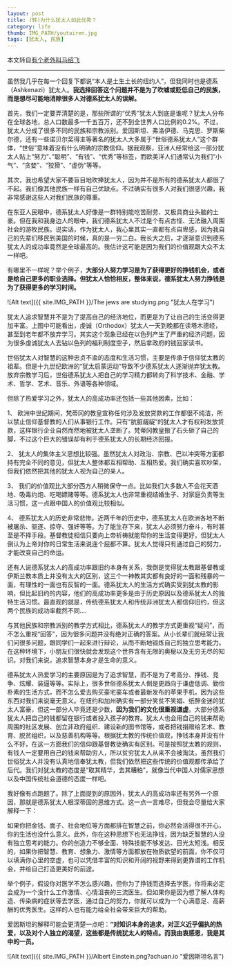 ```yaml
---
layout: post
title: (转)为什么犹太人如此优秀？
category: life
thumb: IMG_PATH/youtairen.jpg
tags: [犹太人, 民族]
---
```


本文转自[有个老外叫马绍飞](https://www.zhihu.com/question/20802135?achuan.io)

---

虽然我几乎在每一个回复下都说“本人是土生土长的纽约人”，但我同时也是德系（Ashkenazi）犹太人。**我选择回答这个问题并不是为了吹嘘或贬低自己的民族，而是想尽可能地消除很多人对德系犹太人的误解。**

首先，我们一定要弄清楚的是，那些所谓的“优秀”犹太人到底是谁呢？犹太人分布在全球各地，总人口数最多一千五百万，还不到全世界人口比例的0.2%。不过，犹太人分成了很多不同的民族和宗教派别。爱因斯坦、弗洛伊德、马克思、罗斯柴尔德，还有一些诺贝尔奖得主等著名的犹太人大多属于“世俗德系犹太人”这个群体，“世俗”意味着没有什么明确的宗教信仰。据我观察，亚洲人经常给这一部分犹太人贴上“努力”、”聪明”、“有钱”、“优秀”等标签，而欧美洋人们通常认为我们“小气”、“贪婪”、“狡猾”、“虚伪”等等。

其次，我也希望大家不要盲目地吹捧犹太人，因为并不是所有的德系犹太人都很了不起。我们像其他民族一样有自己优缺点。不过确实有很多人对我们很感兴趣，我非常感谢这些人对我们民族的尊重。

在东亚人民眼中，德系犹太人好像是一群特别能吃苦耐劳、又极具商业头脑的土豪。但在我和我身边人的眼中，我们德系犹太人不过是个有点古怪、无法融入周围社会的游牧民族。说实话，作为犹太人，我心里其实一直都有点自卑感，因为我自己的先辈们移民到美国的时候，真的是一穷二白。我长大之后，才逐渐意识到德系犹太人的成功率竟然是全球最高的。我估计这可能是因为我们的价值观跟大众不太一样吧。

有哪里不一样呢？举个例子，**大部分人努力学习是为了获得更好的挣钱机会，或者是给自己更多的职业选择。但犹太人恰恰相反，整体来说，德系犹太人努力挣钱是为了获得更多的学习时间。**

![Alt text]({{ site.IMG_PATH }}/The jews are studying.png "犹太人在学习")   

犹太人追求智慧并不是为了提高自己的经济地位，而更是为了让自己的生活变得更加丰富。上图中可能看出，虔诚（Orthodox）犹太人一天到晚都在读塔木德经，甚至到老年都不放弃学习。其实这个现象已经在以色列产生了严重的经济问题，因为很多虔诚犹太人去钻以色列的福利制度空子，然后拿政府的钱回家读书。

世俗犹太人对智慧的这种忠贞不渝的态度和生活习惯，主要是传承于信仰犹太教的祖辈。但是十九世纪欧洲的“犹太启蒙运动”导致不少德系犹太人逐渐抛弃犹太教。放弃宗教学习后，世俗德系犹太人把自己的学习精力都转向了科学技术、金融、学术、哲学、艺术、音乐、外语等各种领域。

但除了热爱学习之外，犹太人的高成功率还包括一些其他因素，比如：

1、 欧洲中世纪期间，梵蒂冈的教皇宣称任何涉及发放贷款的工作都很不纯洁，所以禁止信仰基督教的人们从事银行工作。只有“肮脏龌龊”的犹太人才有权利发放贷款，这样银行企业自然而然地被犹太人垄断了。梵蒂冈教皇搬了石头砸了自己的脚，不过这个巨大的错误却有利于德系犹太人的长期经济回报。

2、 犹太人的集体主义思想比较强。虽然犹太人对政治、宗教、巴以冲突等方面都持有完全不同的意见，但犹太人整体都互相帮助、互相热爱。我们确实喜欢吵架，但我们依然把其他的犹太人视为自己的亲人。

3、 我们的价值观比大部分西方人稍微保守一点。比如我们大多数人不会花天酒地、吸毒约炮、吃喝嫖赌等等。德系犹太人也非常重视结婚生子、对家庭负责等生活习惯，这一点跟中国人的价值观比较相似。

4、 德系犹太人的历史非常悲惨。近两千年的历史中，德系犹太人在欧洲各地不断被屠杀、驱逐、掠夺、强奸等等。为了能生存下来，犹太人必须努力奋斗，有时甚至是不择手段。基督教徒相信只要向上帝祈祷就能帮你的生活变得更好，但犹太人倒认为上帝对你的日常生活来说连个屁都不算。犹太人觉得只有通过自己的努力，才能改变自己的命运。

还有人说德系犹太人的高成功率跟旧约本身有关系，我倒是觉得犹太教跟基督教或伊斯兰教本质上并没有太大的区别，这三个一神教其实都有良好的一面和残暴的一面，有理性的一面也有反智的一面。德系犹太人的生活方式确实受到犹太教的影响，但比起旧约的内容，他们的高成功率更多是由于历史原因以及德系犹太人的独特生活习惯。最直观的就是，传统德系犹太人和传统非洲犹太人都信仰旧约，但这两个民族的成功率截然不同....

与其他民族和宗教派别的教学方式相比，德系犹太人的教学方式更重视“疑问”，而不怎么重视“回答”，因为很多问题并没有绝对正确的答案。从小长辈们就经常让我们问很多问题，跟同学们一起来进行辩论，从而不断地锻炼自己的独立思考能力。在这种环境下，小朋友们很快就会发现这个世界含有无限的奥秘以及无穷无尽的知识。对我们来说，追求智慧本身才是生命的意义。

德系犹太人热爱学习的主要原因是为了追求智慧，而不是为了考高分、挣钱、竞争、炫耀、装逼等等。实际上，很多世俗德系犹太人倒是更趋向于谦虚低调、勤俭朴素的生活方式，而不怎么爱去购买豪宅豪车或者最新发布的苹果手机，因为这些东西对我们来说毫无意义。在纽约和加州确实有一部分笑贫不笑娼、纸醉金迷的犹太人富豪，但这一部分人毕竟还是少数，**因为我们的文化很重视谦虚**。大部分德系犹太人把自己的钱都留在银行或者投入孩子的教育。犹太人也会用自己的钱来帮助周围的社区发展、创立非政府组织、建设新的图书馆等，或者把钱捐赠给艺术、教育、脱贫组织，以及慈善机构等等。根据犹太教的传统价值观，挣钱本身并没有什么不好，在这一方面我们的信仰跟基督教徒确实有区别。可是按照犹太教的规则，有钱人一定要用自己的钱来帮助穷人，所以贫穷犹太人从来不会被淘汰。虽然我们世俗犹太人并没有认真地信奉犹太教，但我们依然把这些传统的价值观都传承给了后代。我们对犹太教的态度是“取其精华，去其糟粕”，就像当代中国人对儒家思想以及中国传统社会道德的态度一样吧。

我好像有点跑题了。除了上面提到的原因外，犹太人的高成功率还有另外一个原因，那就是德系犹太人根深蒂固的思维方式。这一点一言难尽，但我会尽量给大家解释一下：

如果你把金钱、面子、社会地位等方面都排在智慧之前，你必然会活得很不开心，你的生活也没什么意义。此外，你在这种思想下也无法挣钱，因为缺乏智慧的人没有独立思考的能力。你的创造力不够全面、特殊技能不够发达、目光太短浅。相反的，如果你把智慧、教育、想象力、激情等方面都放在物质欲望的前面，你不仅可以填满你心里的空虚，也可以凭借丰富的知识和开阔的视野来得到更靠谱的工作机会，并给自己打造更美好的前途。

举个例子，假设你对医学不怎么感兴趣，但你为了挣钱而选择去学医，你将来必定会成为一个没什么工作激情、心情沮丧的三流医生。但如果你是因为想了解人体构造、传染病的症状等去学医，通过自己的努力，你就可以成为一个心满意足、高薪酬的优秀医生。这样的人也有能力给全社会带来巨大的帮助。

爱因斯坦的解释可能会更清楚一点吧：**“对知识本身的追求，对正义近乎偏执的热爱，以及对个人独立的渴望，这些都是传统犹太人的特点。而我由衷感恩，我是其中的一员。**

![Alt text]({{ site.IMG_PATH }}/Albert Einstein.png?achuan.io "爱因斯坦名言")   